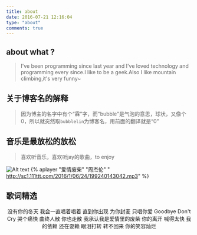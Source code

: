 ```yaml
---
title: about
date: 2016-07-21 12:16:04
type: "about"
comments: true
---
```

## about what ?
>I've been programming since last year and I've loved technology and programming every since.I like to be a geek.Also I like mountain climbing,it's very funny~

## 关于博客名的解释

>因为博主的名字中有个“霖”字，而"bubble"是气泡的意思，球状，又像个0，所以就突然取`bubblelin`为博客名，用前面的翻译就是“0”

## 音乐是最放松的放松

>喜欢听音乐，喜欢听jay的歌曲，to enjoy

![Alt text](http://ww3.sinaimg.cn/large/6a3d492dgw1eo14c1qlg3j218g0tktgw.jpg)
{% aplayer "爱情废柴" "周杰伦" " http://sc1.111ttt.com/2016/1/06/24/199240143042.mp3" %}

## 歌词精选

<div align = center>
没有你的冬天
我会一直唱着唱着
直到你出现
为你封麦 只唱你爱
Goodbye Don't Cry 哭个痛快
曲终人散 你也走散
我承认我是爱情里的废柴
你的离开 喊得太快
我的依赖 还在耍赖
眼泪打转 转不回来
你的笑容灿烂
</div>
